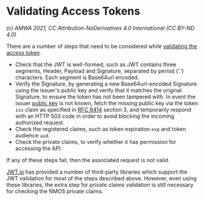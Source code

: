 # Validating Access Tokens
_(c) AMWA 2021, CC Attribution-NoDerivatives 4.0 International (CC BY-ND 4.0)_

There are a number of steps that need to be considered while [validating the access token](https://specs.amwa.tv/is-10/branches/v1.0-dev/docs/4.5._Behaviour_-_Resource_Servers.html#validation-of-access-token).

- Check that the JWT is well-formed, such as JWT contains three segments, Header, Payload and Signature, separated by period ('.') characters. Each segment is Base64url encoded.
- Verify the Signature, by generating a new Base64url-encoded Signature using the issuer's public key and verify that it matches the original Signature, to ensure the token has not been tampered with. In event the issuer [public key](https://specs.amwa.tv/is-10/branches/v1.0-dev/docs/4.5._Behaviour_-_Resource_Servers.html#public-keys) is not known, fetch the missing public key via the token `iss` claim as specified in [RFC 8414](https://tools.ietf.org/html/rfc8414 "OAuth 2.0 Authorization Server Metadata") section 3, and temporarily respond with an HTTP 503 code in order to avoid blocking the incoming authorized request.
- Check the registered claims, such as token expiration `exp` and token audience `aud`.
- Check the private claims, to verify whether it has permission for accessing the API.

If any of these steps fail, then the associated request is not valid.

[JWT.io](https://jwt.io/) has provided a number of third-party libraries which support the JWT validation for most of the steps described above. However, even using these libraries, the extra step for private claims validation is still necessary for checking the NMOS private claims.
